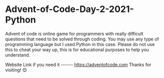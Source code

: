 # Advent-of-Code-Day-2-2021-Python
Advent of code is online game for programmers with really difficult questions that need to be solved through coding. You may use any type of programming language but I used Python in this case. Please do not use this to cheat your way up, this is for educational purposes to help you understand.

Website Link if you need it ------ https://adventofcode.com Thanks for visiting! 😊
